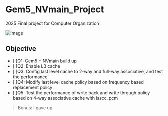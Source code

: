 # Gem5_NVmain_Project

2025 Final project for Computer Organization

![image](https://cdn.discordapp.com/emojis/1346556552945078404.webp?size=96)

## Objective

- [ ]Q1: Gem5 + NVmain build up
- [ ]Q2: Enable L3 cache
- [ ]Q3: Config last level cache to 2-way and full-way associative, and test the performance
- [ ]Q4: Modify last level cache policy based on frequency based replacement policy
- [ ]Q5: Test the performance of write back and write through policy based on 4-way associative cache with isscc_pcm
> Bonus: I gave up
